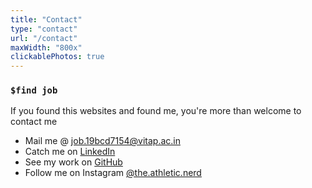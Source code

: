 ```yaml
---
title: "Contact"
type: "contact"
url: "/contact"
maxWidth: "800x"
clickablePhotos: true
---
```


### `$find job`

If you found this websites and found me, you're more than welcome to contact me
* Mail me @ job.19bcd7154@vitap.ac.in
* Catch me on [LinkedIn](https://www.linkedin.com/in/job-fernandez)
* See my work on [GitHub](https://github.com/theathleticnerd)
* Follow me on Instagram [@the.athletic.nerd](https://www.instagram.com/the.athletic.nerd/)
